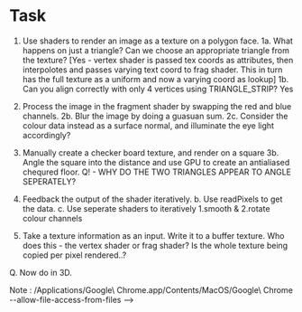 Task
====

1. Use shaders to render an image as a texture on a polygon face.
1a. What happens on just a triangle? Can we choose an appropriate triangle from the texture? [Yes - vertex shader is passed tex coords as attributes, then interpolotes and passes varying text coord to frag shader. This in turn has the full texture as a uniform and now a varying coord as lookup]
1b. Can you align correctly with only 4 vertices using TRIANGLE_STRIP? Yes

2. Process the image in the fragment shader by swapping the red and blue channels.
2b. Blur the image by doing a guasuan sum.
2c. Consider the colour data instead as a surface normal, and illuminate the eye light accordingly?

3. Manually create a checker board texture, and render on a square
3b. Angle the square into the distance and use GPU to create an antialiased chequred floor. Q! - WHY DO THE TWO TRIANGLES APPEAR TO ANGLE SEPERATELY?

4. Feedback the output of the shader iteratively.
b. Use readPixels to get the data.
c. Use seperate shaders to iteratively 1.smooth & 2.rotate colour channels


4. Take a texture information as an input. Write it to a buffer texture. Who does this - the vertex shader or frag shader? Is the whole texture being copied per pixel rendered..?

Q. Now do in 3D.

Note : /Applications/Google\ Chrome.app/Contents/MacOS/Google\ Chrome --allow-file-access-from-files -->
